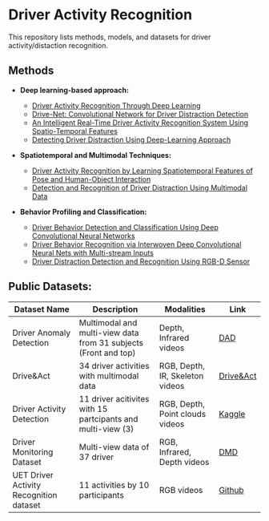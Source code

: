 # Driver Activity Recognition

This repository lists methods, models, and datasets for driver activity/distaction recognition.

## Methods

- **Deep learning-based approach:**
  
  - [Driver Activity Recognition Through Deep Learning](https://ieeexplore.ieee.org/abstract/document/9377022)
  - [Drive-Net: Convolutional Network for Driver Distraction Detection](https://arxiv.org/abs/2006.12586)
  - [An Intelligent Real-Time Driver Activity Recognition System Using Spatio-Temporal Features](https://www.mdpi.com/2076-3417/14/17/7985)
  - [Detecting Driver Distraction Using Deep-Learning Approach](https://www.sciencedirect.com/org/science/article/pii/S1546221821009231)

- **Spatiotemporal and Multimodal Techniques:**

  - [Driver Activity Recognition by Learning Spatiotemporal Features of Pose and Human-Object Interaction]( https://www.sciencedirect.com/science/article/pii/S1047320321000808)
  - [Detection and Recognition of Driver Distraction Using Multimodal Data](https://dl.acm.org/doi/10.1145/3519267)
 
- **Behavior Profiling and Classification:**

  - [Driver Behavior Detection and Classification Using Deep Convolutional Neural Networks](https://www.sciencedirect.com/science/article/pii/S095741742030066X)
  - [Driver Behavior Recognition via Interwoven Deep Convolutional Neural Nets with Multi-stream Inputs](https://arxiv.org/abs/1811.09128)
  - [Driver Distraction Detection and Recognition Using RGB-D Sensor](https://arxiv.org/abs/1502.00250)



## Public Datasets:

| Dataset Name               | Description                                           | Modalities                | Link |
|---------------------------|-------------------------------------------------------|---------------------------|------|
|Driver Anomaly Detection |Multimodal and multi-view data from 31 subjects (Front and top) | Depth, Infrared videos | [DAD](https://www.ce.cit.tum.de/mmk/dad/) |
| Drive&Act                 | 34 driver activities with multimodal data             | RGB, Depth, IR, Skeleton videos | [Drive&Act](https://driveandact.com/) |
|Driver Activity Detection | 11 driver acitivites with 15 partcipants and multi-view (3)| RGB, Depth, Point clouds videos | [Kaggle](https://www.kaggle.com/datasets/guanhualee/driver-activity-dataset) |
| Driver Monitoring Dataset | Multi-view data of 37 driver         | RGB, Infrared, Depth videos    | [DMD](https://dmd.vicomtech.org/#about) |
|UET Driver Activity Recognition dataset| 11 activities by 10 participants| RGB videos | [Github](https://github.com/humza909/Dataset-Video-Driver-Activity-Recognition) |

